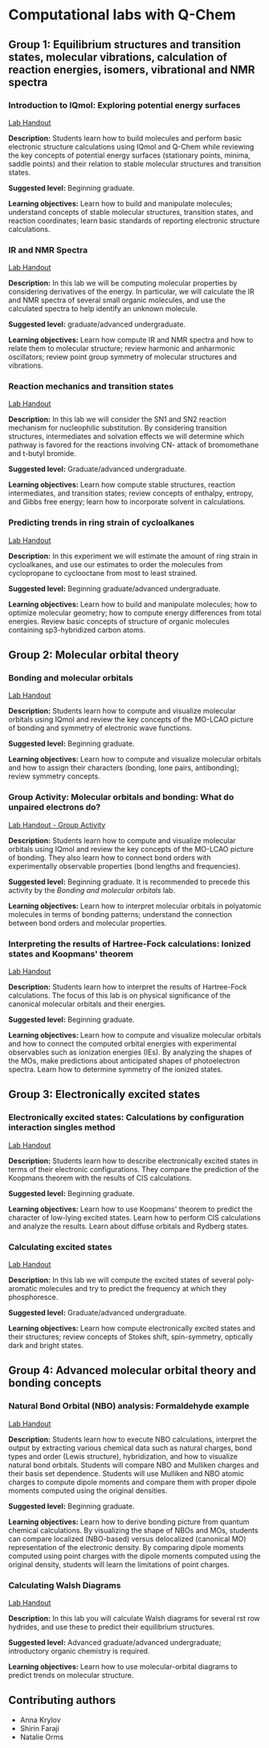 # Computational labs with Q-Chem


## Group 1: Equilibrium structures and transition states, molecular vibrations, calculation of reaction energies, isomers, vibrational and NMR spectra

### Introduction to IQmol: Exploring potential energy surfaces

[Lab Handout](Lab-IQmol-Intro.pdf)

**Description:** Students learn how to build molecules and perform basic electronic structure calculations using IQmol and Q-Chem while reviewing the key concepts of potential energy surfaces (stationary points, minima, saddle points) and their relation to stable molecular structures and transition states. 

**Suggested level:** Beginning graduate.

**Learning objectives:** Learn how to build and manipulate molecules; understand concepts of stable molecular structures, transition states, and reaction coordinates; learn basic standards of reporting electronic structure calculations.

### IR and NMR Spectra

[Lab Handout](Lab-IRNMR.pdf)

**Description:** In this lab we will be computing molecular properties by considering derivatives of the energy. In particular, we will calculate the IR and NMR spectra of several small organic molecules, and use the calculated spectra to help identify an unknown molecule. 

**Suggested level:** graduate/advanced undergraduate.

**Learning objectives:** Learn how compute IR and NMR spectra and how to relate them to molecular structure; review harmonic and anharmonic oscillators; review point group symmetry of molecular structures and vibrations.

### Reaction mechanics and transition states

[Lab Handout](Lab-Reactions.pdf)

**Description:** In this lab we will consider the SN1 and SN2 reaction mechanism for nucleophilic substitution. By considering transition structures, intermediates and solvation effects we will determine which pathway is favored for the reactions involving CN- attack of bromomethane and t-butyl bromide. 

**Suggested level:** Graduate/advanced undergraduate.

**Learning objectives:** Learn how compute stable structures, reaction intermediates, and transition states; review concepts of enthalpy, entropy, and Gibbs free energy; learn how to incorporate solvent in calculations.

### Predicting trends in ring strain of cycloalkanes

[Lab Handout](Lab-Ring-Strain.pdf)

**Description:** In this experiment we will estimate the amount of ring strain in cycloalkanes, and use our estimates to order the molecules from cyclopropane to cyclooctane from most to least strained. 

**Suggested level:** Beginning graduate/advanced undergraduate.

**Learning objectives:** Learn how to build and manipulate molecules; how to optimize molecular geometry; how to compute energy differences from total energies. Review basic concepts of structure of organic molecules containing sp3-hybridized carbon atoms.


## Group 2: Molecular orbital theory

### Bonding and molecular orbitals

[Lab Handout](Lab-MOLCAO.pdf)

**Description:** Students learn how to compute and visualize molecular orbitals using IQmol and review the key concepts of the MO-LCAO picture of bonding and symmetry of electronic wave functions. 

**Suggested level:** Beginning graduate.

**Learning objectives:** Learn how to compute and visualize molecular orbitals and how to assign their characters (bonding, lone pairs, antibonding); review symmetry concepts.

### Group Activity: Molecular orbitals and bonding: What do unpaired electrons do?

[Lab Handout - Group Activity](GroupActivity-MO.pdf)

**Description:** Students learn how to compute and visualize molecular orbitals using IQmol and review the key concepts of the MO-LCAO picture of bonding. They also learn how to connect bond orders with experimentally observable properties (bond lengths and frequencies). 

**Suggested level:** Beginning graduate. It is recommended to precede this activity by the *Bonding and molecular orbitals* lab.

**Learning objectives:** Learn how to interpret molecular orbitals in polyatomic molecules in terms of bonding patterns; understand the connection between bond orders and molecular properties. 

### Interpreting the results of Hartree-Fock calculations: Ionized states and Koopmans' theorem

[Lab Handout](Lab-Koopmans.pdf)

**Description:** Students learn how to interpret the results of Hartree-Fock calculations. The focus of this lab is on physical significance of the canonical molecular orbitals and their energies. 

**Suggested level:** Beginning graduate.

**Learning objectives:** Learn how to compute and visualize molecular orbitals and how to connect the computed orbital energies with experimental observables such as ionization energies (IEs). By analyzing the shapes of the MOs, make predictions about anticipated shapes of photoelectron spectra. Learn how to determine symmetry of the ionized states. 


## Group 3: Electronically excited states 

### Electronically excited states: Calculations by configuration interaction singles method

[Lab Handout](Lab-CIS.pdf)

**Description:** Students learn how to describe electronically excited states in terms of their electronic configurations. They compare the prediction of the Koopmans theorem with the results of CIS calculations. 

**Suggested level:** Beginning graduate.

**Learning objectives:** Learn how to use Koopmans' theorem to predict the character of low-lying excited states. Learn how to perform CIS calculations and analyze the results. Learn about diffuse orbitals and Rydberg states. 

### Calculating excited states

[Lab Handout](Lab-Excited-States.pdf)

**Description:** In this lab we will compute the excited states of several poly-aromatic molecules and try to predict the frequency at which they phosphoresce. 

**Suggested level:** Graduate/advanced undergraduate.

**Learning objectives:** Learn how compute electronically excited states and their structures; review concepts of Stokes shift, spin-symmetry, optically dark and bright states. 


## Group 4: Advanced molecular orbital theory and bonding concepts 

### Natural Bond Orbital (NBO) analysis: Formaldehyde example

[Lab Handout](Lab-NBO.pdf)

**Description:** Students learn how to execute NBO calculations, interpret the output by extracting various chemical data such as natural charges, bond types and order (Lewis structure), hybridization, and how to visualize natural bond orbitals. Students will compare NBO and Mulliken charges and their basis set dependence. Students will use Mulliken and NBO atomic charges to compute dipole moments and compare them with proper dipole moments computed using the original densities. 

**Suggested level:** Beginning graduate.

**Learning objectives:** Learn how to derive bonding picture from quantum chemical calculations. By visualizing the shape of NBOs and MOs, students can compare localized (NBO-based) versus delocalized (canonical MO) representation of the electronic density. By comparing dipole moments computed using point charges with the dipole moments computed using the original density, students will learn the limitations of point charges. 


### Calculating Walsh Diagrams

[Lab Handout](Lab-Walsh-Diagrams.pdf)

**Description:** In this lab you will calculate Walsh diagrams for several rst row hydrides, and use these to predict their equilibrium structures. 

**Suggested level:** Advanced graduate/advanced undergraduate; introductory organic chemistry is required.

**Learning objectives:** Learn how to use molecular-orbital diagrams to predict trends on molecular structure. 


## Contributing authors
 * Anna Krylov
 * Shirin Faraji
 * Natalie Orms
